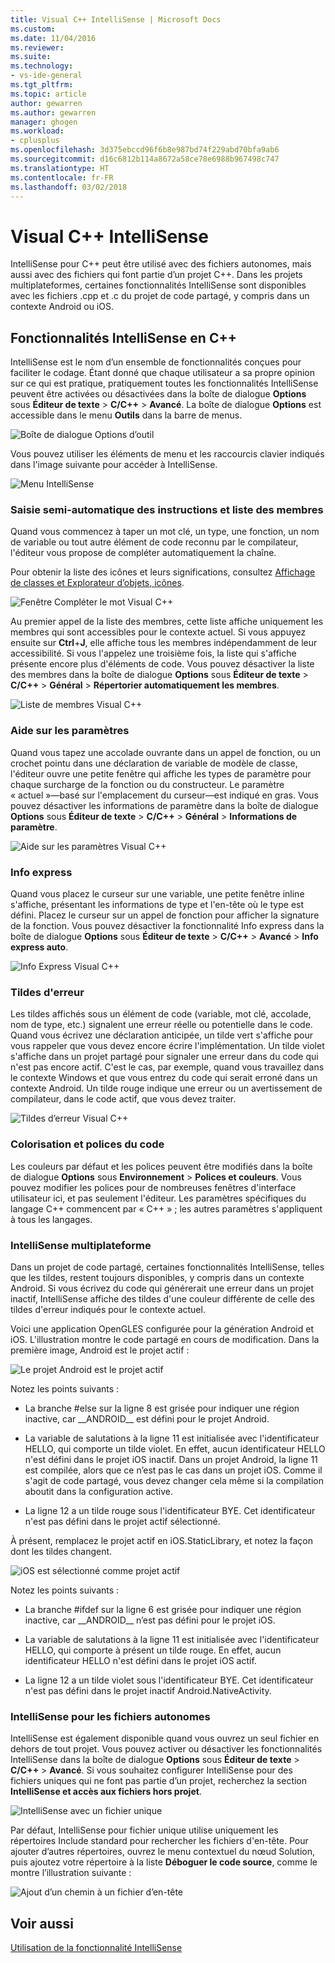 ```yaml
---
title: Visual C++ IntelliSense | Microsoft Docs
ms.custom: 
ms.date: 11/04/2016
ms.reviewer: 
ms.suite: 
ms.technology:
- vs-ide-general
ms.tgt_pltfrm: 
ms.topic: article
author: gewarren
ms.author: gewarren
manager: ghogen
ms.workload:
- cplusplus
ms.openlocfilehash: 3d375ebccd96f6b8e987bd74f229abd70bfa9ab6
ms.sourcegitcommit: d16c6812b114a8672a58ce78e6988b967498c747
ms.translationtype: HT
ms.contentlocale: fr-FR
ms.lasthandoff: 03/02/2018
---
```

# <a name="visual-c-intellisense"></a>Visual C++ IntelliSense

IntelliSense pour C++ peut être utilisé avec des fichiers autonomes, mais aussi avec des fichiers qui font partie d’un projet C++. Dans les projets multiplateformes, certaines fonctionnalités IntelliSense sont disponibles avec les fichiers .cpp et .c du projet de code partagé, y compris dans un contexte Android ou iOS.

## <a name="intellisense-features-in-c"></a>Fonctionnalités IntelliSense en C++

IntelliSense est le nom d’un ensemble de fonctionnalités conçues pour faciliter le codage. Étant donné que chaque utilisateur a sa propre opinion sur ce qui est pratique, pratiquement toutes les fonctionnalités IntelliSense peuvent être activées ou désactivées dans la boîte de dialogue **Options** sous **Éditeur de texte** > **C/C++** > **Avancé**. La boîte de dialogue **Options** est accessible dans le menu **Outils** dans la barre de menus.

![Boîte de dialogue Options d’outil](../ide/media/sintellisensecpptoolsoptions.PNG)

Vous pouvez utiliser les éléments de menu et les raccourcis clavier indiqués dans l'image suivante pour accéder à IntelliSense.

![Menu IntelliSense](../ide/media/vs2015_cpp_intellisense_menu.png)

### <a name="statement-completion-and-member-list"></a>Saisie semi-automatique des instructions et liste des membres

Quand vous commencez à taper un mot clé, un type, une fonction, un nom de variable ou tout autre élément de code reconnu par le compilateur, l'éditeur vous propose de compléter automatiquement la chaîne.

Pour obtenir la liste des icônes et leurs significations, consultez [Affichage de classes et Explorateur d’objets, icônes](../ide/class-view-and-object-browser-icons.md).

![Fenêtre Compléter le mot Visual C++](../ide/media/vs2015_cpp_complete_word.png "vs2015_cpp_complete_word")

Au premier appel de la liste des membres, cette liste affiche uniquement les membres qui sont accessibles pour le contexte actuel. Si vous appuyez ensuite sur **Ctrl**+**J**, elle affiche tous les membres indépendamment de leur accessibilité. Si vous l'appelez une troisième fois, la liste qui s'affiche présente encore plus d'éléments de code. Vous pouvez désactiver la liste des membres dans la boîte de dialogue **Options** sous **Éditeur de texte** > **C/C++** > **Général**  >  **Répertorier automatiquement les membres**.

![Liste de membres Visual C++](../ide/media/vs2015_cpp_list_members.png "vs2015_cpp_list_members")

### <a name="parameter-help"></a>Aide sur les paramètres

Quand vous tapez une accolade ouvrante dans un appel de fonction, ou un crochet pointu dans une déclaration de variable de modèle de classe, l'éditeur ouvre une petite fenêtre qui affiche les types de paramètre pour chaque surcharge de la fonction ou du constructeur. Le paramètre « actuel »&mdash;basé sur l'emplacement du curseur&mdash;est indiqué en gras. Vous pouvez désactiver les informations de paramètre dans la boîte de dialogue **Options** sous **Éditeur de texte** > **C/C++** > **Général**  >  **Informations de paramètre**.

![Aide sur les paramètres Visual C++](../ide/media/vs_2015_cpp_param_help.png "vs_2015_cpp_param_help")

### <a name="quick-info"></a>Info express

Quand vous placez le curseur sur une variable, une petite fenêtre inline s'affiche, présentant les informations de type et l'en-tête où le type est défini. Placez le curseur sur un appel de fonction pour afficher la signature de la fonction. Vous pouvez désactiver la fonctionnalité Info express dans la boîte de dialogue **Options** sous **Éditeur de texte** > **C/C++** > **Avancé** > **Info express auto**.

![Info Express Visual C++](../ide/media/vs2015_cpp_quickinfo.png "vs2015_cpp_quickInfo")

### <a name="error-squiggles"></a>Tildes d'erreur

Les tildes affichés sous un élément de code (variable, mot clé, accolade, nom de type, etc.) signalent une erreur réelle ou potentielle dans le code. Quand vous écrivez une déclaration anticipée, un tilde vert s'affiche pour vous rappeler que vous devez encore écrire l'implémentation. Un tilde violet s'affiche dans un projet partagé pour signaler une erreur dans du code qui n'est pas encore actif. C'est le cas, par exemple, quand vous travaillez dans le contexte Windows et que vous entrez du code qui serait erroné dans un contexte Android. Un tilde rouge indique une erreur ou un avertissement de compilateur, dans le code actif, que vous devez traiter.

![Tildes d’erreur Visual C++](../ide/media/vs2015_cpp_error_quiggles.png "vs2015_cpp_error_quiggles")

### <a name="code-colorization-and-fonts"></a>Colorisation et polices du code

Les couleurs par défaut et les polices peuvent être modifiés dans la boîte de dialogue **Options** sous **Environnement** > **Polices et couleurs**. Vous pouvez modifier les polices pour de nombreuses fenêtres d'interface utilisateur ici, et pas seulement l'éditeur. Les paramètres spécifiques du langage C++ commencent par « C++ » ; les autres paramètres s'appliquent à tous les langages.

### <a name="cross-platform-intellisense"></a>IntelliSense multiplateforme

Dans un projet de code partagé, certaines fonctionnalités IntelliSense, telles que les tildes, restent toujours disponibles, y compris dans un contexte Android. Si vous écrivez du code qui générerait une erreur dans un projet inactif, IntelliSense affiche des tildes d'une couleur différente de celle des tildes d'erreur indiqués pour le contexte actuel.

Voici une application OpenGLES configurée pour la génération Android et iOS. L'illustration montre le code partagé en cours de modification. Dans la première image, Android est le projet actif :

![Le projet Android est le projet actif](../ide/media/intellisensecppcrossplatform.png "IntelliSenseCppCrossPlatform")

Notez les points suivants :

- La branche #else sur la ligne 8 est grisée pour indiquer une région inactive, car __ANDROID\_\_ est défini pour le projet Android.

- La variable de salutations à la ligne 11 est initialisée avec l'identificateur HELLO, qui comporte un tilde violet. En effet, aucun identificateur HELLO n'est défini dans le projet iOS inactif. Dans un projet Android, la ligne 11 est compilée, alors que ce n’est pas le cas dans un projet iOS. Comme il s'agit de code partagé, vous devez changer cela même si la compilation aboutit dans la configuration active.

- La ligne 12 a un tilde rouge sous l'identificateur BYE. Cet identificateur n'est pas défini dans le projet actif sélectionné.

À présent, remplacez le projet actif en iOS.StaticLibrary, et notez la façon dont les tildes changent.

![iOS est sélectionné comme projet actif](../ide/media/intellisensecppcrossplatform2.png "IntelliSenseCppCrossPlatform2")

Notez les points suivants :

- La branche #ifdef sur la ligne 6 est grisée pour indiquer une région inactive, car __ANDROID\_\_ n’est pas défini pour le projet iOS.

- La variable de salutations à la ligne 11 est initialisée avec l'identificateur HELLO, qui comporte à présent un tilde rouge. En effet, aucun identificateur HELLO n'est défini dans le projet iOS actif.

- La ligne 12 a un tilde violet sous l'identificateur BYE. Cet identificateur n'est pas défini dans le projet inactif Android.NativeActivity.

### <a name="intellisense-for-stand-alone-files"></a>IntelliSense pour les fichiers autonomes

IntelliSense est également disponible quand vous ouvrez un seul fichier en dehors de tout projet. Vous pouvez activer ou désactiver les fonctionnalités IntelliSense dans la boîte de dialogue **Options** sous **Éditeur de texte** > **C/C++** > **Avancé**. Si vous souhaitez configurer IntelliSense pour des fichiers uniques qui ne font pas partie d’un projet, recherchez la section **IntelliSense et accès aux fichiers hors projet**.

![IntelliSense avec un fichier unique](../ide/media/vs2015_cpp_single_file_intellisense.png "vs2015_cpp_single_file_intellisense")

Par défaut, IntelliSense pour fichier unique utilise uniquement les répertoires Include standard pour rechercher les fichiers d'en-tête. Pour ajouter d’autres répertoires, ouvrez le menu contextuel du nœud Solution, puis ajoutez votre répertoire à la liste **Déboguer le code source**, comme le montre l’illustration suivante :

![Ajout d’un chemin à un fichier d’en-tête](../ide/media/intellisensedebugyourcode.jpg "IntelliSenseDebugYourCode")

## <a name="see-also"></a>Voir aussi

[Utilisation de la fonctionnalité IntelliSense](../ide/using-intellisense.md)